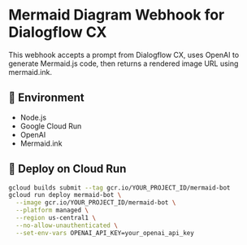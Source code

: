 # Mermaid Diagram Webhook for Dialogflow CX

This webhook accepts a prompt from Dialogflow CX, uses OpenAI to generate Mermaid.js code, then returns a rendered image URL using mermaid.ink.

## 🔧 Environment

- Node.js
- Google Cloud Run
- OpenAI
- Mermaid.ink

## 🚀 Deploy on Cloud Run

```bash
gcloud builds submit --tag gcr.io/YOUR_PROJECT_ID/mermaid-bot
gcloud run deploy mermaid-bot \
  --image gcr.io/YOUR_PROJECT_ID/mermaid-bot \
  --platform managed \
  --region us-central1 \
  --no-allow-unauthenticated \
  --set-env-vars OPENAI_API_KEY=your_openai_api_key
